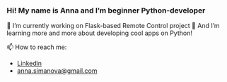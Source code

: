 ### Hi! My name is Anna and I’m beginner Python-developer

🔭 I’m currently working on Flask-based Remote Control project 
🌱 And I’m learning more and more about developing cool apps on Python!

📫 How to reach me:
- [Linkedin](https://www.linkedin.com/in/anya-simanova/)
- anna.simanova@gmail.com
